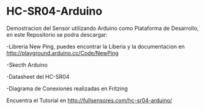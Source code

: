 # HC-SR04-Arduino
Demostracion del Sensor utilizando Arduino como Plataforma de Desarrollo, en este Repositorio se podra descargar:

-Libreria New Ping, puedes encontrar la Liberia y la documentacion en http://playground.arduino.cc/Code/NewPing

-Skecth Arduino

-Datasheet del HC-SR04

-Diagrama de Conexiones realizadas en Fritzing

Encuentra el Tutorial en http://fullsensores.com/hc-sr04-arduino/
